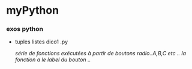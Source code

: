 # myPython
<h3>exos python</h3>
<ul>
<li>tuples listes dico1 .py
  <p><i> série de fonctions exécutées à partir de boutons radio..A,B,C etc .. la fonction a le label du bouton ..
